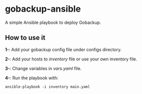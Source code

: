 # gobackup-ansible

A simple Ansible playbook to deploy Gobackup.

## How to use it

**1-**: Add your gobackup config file under configs directory.

**2-**: Add your hosts to *inventory* file or use your own inventory file.

**3-**: Change variables in *vars.yaml* file.

**4-**: Run the playbook with:
```
ansible-playbook -i inventory main.yaml
```
